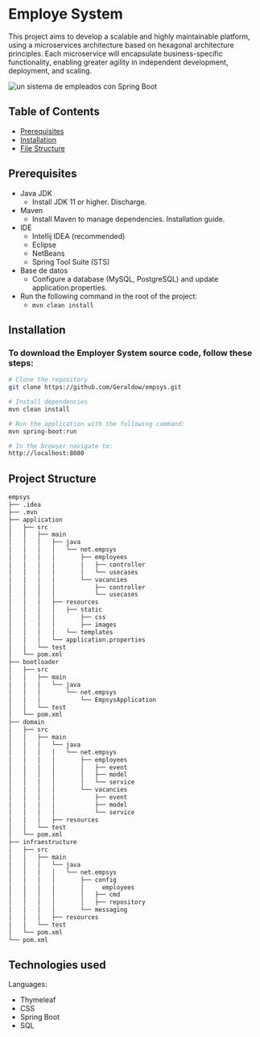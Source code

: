 # Employe System

This project aims to develop a scalable and highly maintainable platform, using a microservices architecture based on hexagonal architecture principles. 
Each microservice will encapsulate business-specific functionality, enabling greater agility in independent development, deployment, and scaling.

![un sistema de empleados con Spring Boot](https://github.com/user-attachments/assets/8ae6bdb7-161d-4688-95ef-e8ffede25f0a)

## Table of Contents
- [Prerequisites](#prerequisites)
- [Installation](#installation)
- [File Structure](#file-structure)


## Prerequisites
- Java JDK
  - Install JDK 11 or higher. Discharge.
- Maven
  - Install Maven to manage dependencies. Installation guide.
- IDE
  -  Intellij IDEA (recommended)
  -  Eclipse
  -  NetBeans
  -  Spring Tool Suite (STS) 
- Base de datos
  - Configure a database (MySQL, PostgreSQL) and update application.properties.
- Run the following command in the root of the project:
  - `mvn clean install`

## Installation
### To download the Employer System source code, follow these steps:
```sh
# Clone the repository
git clone https://github.com/Geraldow/empsys.git

# Install dependencies
mvn clean install

# Run the application with the following command:
mvn spring-boot:run

# In the browser navigate to:
http://localhost:8080
```

## Project Structure
```sh
empsys
├── .idea
├── .mvn
├── application
│   ├── src
│   │   ├── main
│   │   │   ├── java
│   │   │   │   └── net.empsys
│   │   │   │       ├── employees
│   │   │   │       │   ├── controller	
│   │   │   │       │   └── usecases
│   │   │   │       └── vacancies
│   │   │   │           ├── controller	
│   │   │   │           └── usecases
│   │   │   ├── resources
│   │   │   │   ├── static
│   │   │   │       ├── css
│   │   │   │       ├── images
│   │   │   │   └── templates
│   │   │   └── application.properties
│   │   └── test
│   └── pom.xml
├── bootloader
│   ├── src
│   │   ├── main
│   │   │   └── java
│   │   │       └── net.empsys
│   │   │           └── EmpsysApplication
│   │   └── test
│   └── pom.xml
├── domain
│   ├── src
│   │   ├── main
│   │   │   └── java
│   │   │   │   └── net.empsys
│   │   │   │       ├── employees
│   │   │   │       │   ├── event
│   │   │   │       │   ├── model
│   │   │   │       │   └── service
│   │   │   │       └── vacancies
│   │   │   │           ├── event
│   │   │   │           ├── model
│   │   │   │           └── service
│   │   │   ├── resources
│   │   └── test
│   └── pom.xml
├── infraestructure
│   ├── src
│   │   ├── main
│   │   │   └── java
│   │   │   │   └── net.empsys
│   │   │   │       ├── config
│   │   │   │       │ 	  employees
│   │   │   │       │   ├── cmd
│   │   │   │       │   ├── repository
│   │   │   │       └── messaging
│   │   │   ├── resources
│   │   └── test
│   └── pom.xml
└── pom.xml
```

## Technologies used
Languages: 
  - Thymeleaf
  - CSS
  - Spring Boot
  - SQL
